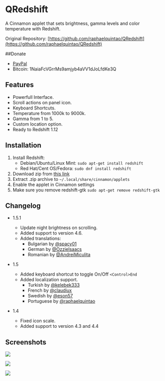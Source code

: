 QRedshift
===
A Cinnamon applet that sets brightness, gamma levels and color temperature with Redshift.

Original Repository: [https://github.com/raphaelquintao/QRedshift](https://github.com/raphaelquintao/QRedshift)

##Donate
 - [PayPal](https://www.paypal.com/cgi-bin/webscr?cmd=_s-xclick&hosted_button_id=ZLHQD3GQ5YNR6&source=url)
 - Bitcoin: 1NaiaFcVGrrMs9amjyb4aVV1dJoLfdKe3Q

## Features
* Powerfull Interface.
* Scroll actions on panel icon.
* Keyboard Shortcuts.
* Temperature from 1000k to 9000k.
* Gamma from 1 to 5.
* Custom location option.
* Ready to Redshift 1.12

## Installation
1. Install Redshift:
    - Debian/Ubuntu/Linux Mint: `sudo apt-get install redshift`
    - Red Hat/Cent OS/Fedora: `sudo dnf install redshift`
2. Download zip from [this link](https://cinnamon-spices.linuxmint.com/files/applets/qredshift@quintao.zip)
3. Extract .zip archive to `~/.local/share/cinnamon/applets`
4. Enable the applet in Cinnamon settings
5. Make sure you remove redshift-gtk `sudo apt-get remove redshift-gtk`

## Changelog
* 1.5.1
  - Update night brightness on scrolling.
  - Added support to version 4.6.
  - Added translations:
    - Bulgarian by [@spacy01](https://github.com/spacy01 "@spacy01 on Github")
    - German by [@OzzieIsaacs](https://github.com/OzzieIsaacs "@OzzieIsaacs on Github")
    - Romanian by [@AndreiMiculita](https://github.com/AndreiMiculita "@AndreiMiculita on Github")
    
* 1.5
  - Added keyboard shortcut to toggle On/Off `<Control>End`
  - Added localization support.
    - Turkish by [@kelebek333](https://github.com/kelebek333 "@kelebek333 on Github")
    - French by [@claudiux](https://github.com/claudiux "@claudiux on Github")
    - Swedish by [@eson57](https://github.com/eson57 "@eson57 on Github")
    - Portuguese by [@raphaelquintao](https://github.com/raphaelquintao "@raphaelquintao on Github")
* 1.4
  - Fixed icon scale.
  - Added support to version 4.3 and 4.4

## Screenshots
![](https://raw.githubusercontent.com/raphaelquintao/QRedshift/master/screenshots/screenshot1.png)

![](https://raw.githubusercontent.com/raphaelquintao/QRedshift/master/screenshots/screenshot2.png)

![](https://raw.githubusercontent.com/raphaelquintao/QRedshift/master/screenshots/screenshot3.png)



